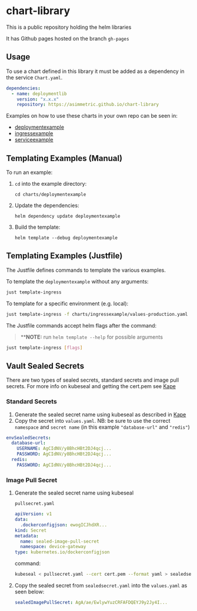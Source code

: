 # chart-library

This is a public repository holding the helm libraries

It has Github pages hosted on the branch `gh-pages`

## Usage

To use a chart defined in this library it must be added as a dependency in the service `Chart.yaml`.

```yaml
dependencies:
  - name: deploymentlib
    version: "x.x.x"
    repository: https://asimmetric.github.io/chart-library
```

Examples on how to use these charts in your own repo can be seen in:

- [deploymentexample](charts/deploymentexample)
- [ingressexample](charts/ingressexample)
- [serviceexample](charts/serviceexample)

## Templating Examples (Manual)

To run an example:

1. `cd` into the example directory:

   `cd charts/deploymentexample`

2. Update the dependencies:

   `helm dependency update deploymentexample`

3. Build the template:

   `helm template --debug deploymentexample`

## Templating Examples (Justfile)

The Justfile defines commands to template the various examples.

To template the `deploymentexample` without any arguments:

```bash
just template-ingress
```

To template for a specific environment (e.g. local):

```bash
just template-ingress -f charts/ingressexample/values-production.yaml
```

The Justfile commands accept helm flags after the command:

> \*\***NOTE:** run `helm template --help` for possible arguments

```bash
just template-ingress [flags]
```

## Vault Sealed Secrets

There are two types of sealed secrets, standard secrets and image pull secrets. For more info on kubeseal and getting the cert.pem see [Kape](https://github.com/Asimmetric/kape#secrets)

### Standard Secrets

1. Generate the sealed secret name using kubeseal as described in [Kape](https://github.com/Asimmetric/kape#secrets)
2. Copy the secret into `values.yaml`. NB: be sure to use the correct `namespace` and `secret name` (in this example `"database-url"` and `"redis"`)

```yaml
envSealedSecrets:
  database-url:
    USERNAME: AgCIdNV/y8BhcHBt2DJ4qcj...
    PASSWORD: AgCIdNV/y8BhcHBt2DJ4qcj...
  redis:
    PASSWORD: AgCIdNV/y8BhcHBt2DJ4qcj...
```

### Image Pull Secret

1. Generate the sealed secret name using kubeseal

   `pullsecret.yaml`

   ```yaml
   apiVersion: v1
   data:
     .dockerconfigjson: ewogICJhdXR...
   kind: Secret
   metadata:
     name: sealed-image-pull-secret
     namespace: device-gateway
   type: kubernetes.io/dockerconfigjson
   ```

   command:

   ```sh
   kubeseal < pullsecret.yaml --cert cert.pem --format yaml > sealedsecret.yaml
   ```

2. Copy the sealed secret from `sealedsecret.yaml` into the `values.yaml` as seen below:

   ```yaml
   sealedImagePullSecret: AgA/ae/EwlywYuzCRFAFDQEYJ9y2Jy4I...
   ```
